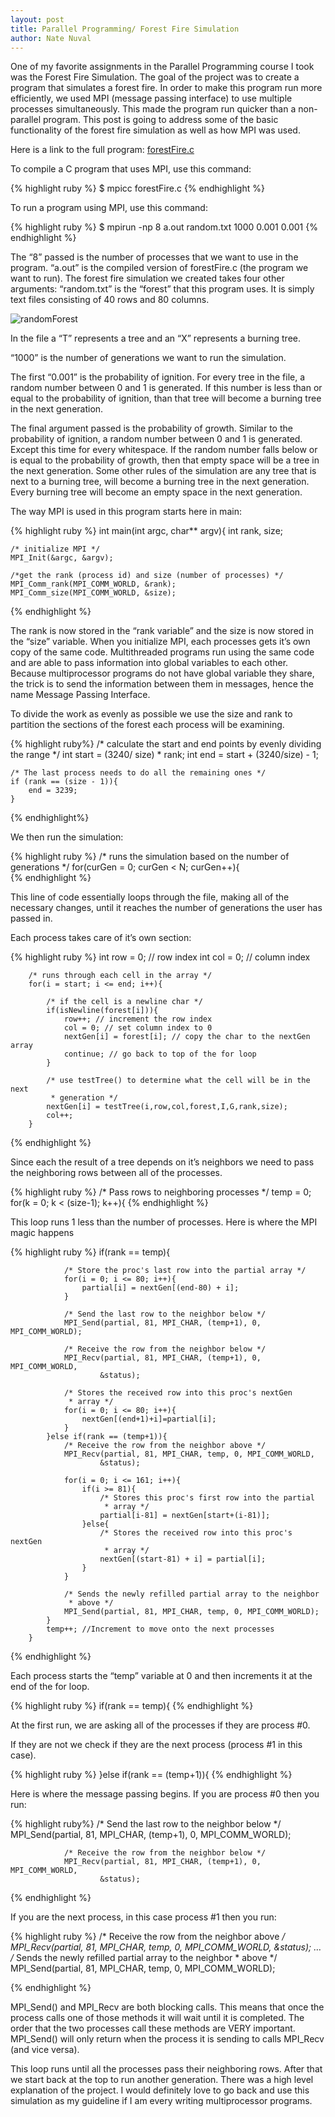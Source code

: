 ```yaml
---
layout: post
title: Parallel Programming/ Forest Fire Simulation
author: Nate Nuval
---
```

One of my favorite assignments in the Parallel Programming course I took was the Forest Fire Simulation. The goal of the project was to create a program that simulates a forest fire. In order to make this program run more efficiently, we used MPI (message passing interface) to use multiple processes simultaneously. This made the program run quicker than a non-parallel program.
This post is going to address some of the basic functionality of the forest fire simulation as well as how MPI was used. 

Here is a link to the full program:
<a href=”https://github.com/nnuval/425cpsc/blob/master/forestFire.c”>forestFire.c</a>

To compile a C program that uses MPI, use this command:

{% highlight ruby %}
$ mpicc forestFire.c
{% endhighlight %}

To run a program using MPI, use this command:

{% highlight ruby %}
$ mpirun -np 8 a.out random.txt 1000 0.001 0.001
{% endhighlight %}

The “8” passed is the number of processes that we want to use in the program.
“a.out” is the compiled version of forestFire.c (the program we want to run).
The forest fire simulation we created takes four other arguments:
“random.txt” is the “forest” that this program uses. It is simply text files consisting of 40 rows and 80 columns. 

![randomForest](/assets/randomForest.png)

In the file a “T” represents a tree and an “X” represents a burning tree.

“1000” is the number of generations we want to run the simulation. 

The first “0.001” is the probability of ignition. For every tree in the file, a random number between 0 and 1 is generated. If this number is less than or equal to the probability of ignition, than that tree will become a burning tree in the next generation.

The final argument passed is the probability of growth. Similar to the probability of ignition, a random number between 0 and 1 is generated. Except this time for every whitespace. If the random number falls below or is equal to the probability of growth, then that empty space will be a tree in the next generation.
Some other rules of the simulation are any tree that is next to a burning tree, will become a burning tree in the next generation. Every burning tree will become an empty space in the next generation.

The way MPI is used in this program starts here in main:

{% highlight ruby %}
int main(int argc, char** argv){
int rank, size;

	/* initialize MPI */
	MPI_Init(&argc, &argv);

	/*get the rank (process id) and size (number of processes) */
	MPI_Comm_rank(MPI_COMM_WORLD, &rank);
	MPI_Comm_size(MPI_COMM_WORLD, &size);
{% endhighlight %}

The rank is now stored in the “rank variable” and the size is now stored in the “size” variable.
When you initialize MPI, each processes gets it’s own copy of the same code. Multithreaded programs run using the same code and are able to pass information into global variables to each other. Because multiprocessor programs do not have global variable they share, the trick is to send the information between them in messages, hence the name Message Passing Interface.

To divide the work as evenly as possible we use the size and rank to partition the sections of the forest each process will be examining.

{% highlight ruby%}
/* calculate the start and end points by evenly dividing the range */
	int start = (3240/ size) * rank;
	int end = start + (3240/size) - 1;
	
	/* The last process needs to do all the remaining ones */
	if (rank == (size - 1)){
		end = 3239;
	}
{% endhighlight%}

We then run the simulation:

{% highlight ruby %}
/* runs the simulation based on the number of generations */
		for(curGen = 0; curGen < N; curGen++){	
{% endhighlight %}

This line of code essentially loops through the file, making all of the necessary changes, until it reaches the number of generations the user has passed in.

Each process takes care of it’s own section:

{% highlight ruby %}
int row = 0; // row index
		int col = 0; // column index

		/* runs through each cell in the array */
		for(i = start; i <= end; i++){
			
			/* if the cell is a newline char */
			if(isNewline(forest[i])){
				row++; // increment the row index
				col = 0; // set column index to 0
				nextGen[i] = forest[i]; // copy the char to the nextGen array
				continue; // go back to top of the for loop
			}

			/* use testTree() to determine what the cell will be in the next
			 * generation */
			nextGen[i] = testTree(i,row,col,forest,I,G,rank,size);
			col++;
		}
{% endhighlight %}

Since each the result of a tree depends on it’s neighbors we need to pass the neighboring rows between all of the processes.

{% highlight ruby %}
/* Pass rows to neighboring processes */
		temp = 0;
		for(k = 0; k < (size-1); k++){
{% endhighlight %}

This loop runs 1 less than the number of processes.
Here is where the MPI magic happens

{% highlight ruby %}
			if(rank == temp){
				
				/* Store the proc's last row into the partial array */
				for(i = 0; i <= 80; i++){
					partial[i] = nextGen[(end-80) + i];
				}

				/* Send the last row to the neighbor below */
				MPI_Send(partial, 81, MPI_CHAR, (temp+1), 0, MPI_COMM_WORLD);
				
				/* Receive the row from the neighbor below */
				MPI_Recv(partial, 81, MPI_CHAR, (temp+1), 0, MPI_COMM_WORLD,
						&status);

				/* Stores the received row into this proc's nextGen 
				 * array */
				for(i = 0; i <= 80; i++){
					nextGen[(end+1)+i]=partial[i]; 
				}	
			}else if(rank == (temp+1)){			
				/* Receive the row from the neighbor above */
				MPI_Recv(partial, 81, MPI_CHAR, temp, 0, MPI_COMM_WORLD, 
						&status);
				
				for(i = 0; i <= 161; i++){
					if(i >= 81){
						/* Stores this proc's first row into the partial 
						 * array */
						partial[i-81] = nextGen[start+(i-81)];
					}else{
						/* Stores the received row into this proc's nextGen
						 * array */	
						nextGen[(start-81) + i] = partial[i];
					}
				}
				
				/* Sends the newly refilled partial array to the neighbor 
				 * above */	
				MPI_Send(partial, 81, MPI_CHAR, temp, 0, MPI_COMM_WORLD);
			}
			temp++; //Increment to move onto the next processes
		}
{% endhighlight %}

Each process starts the “temp” variable at 0 and then increments it at the end of the for loop. 

{% highlight ruby %}
			if(rank == temp){
{% endhighlight %}

At the first run, we are asking all of the processes if they are process #0.

If they are not we check if they are the next process (process #1 in this case).

{% highlight ruby %}
			}else if(rank == (temp+1)){	
{% endhighlight %}

Here is where the message passing begins. If you are process #0 then you run:

{% highlight ruby%}
/* Send the last row to the neighbor below */
				MPI_Send(partial, 81, MPI_CHAR, (temp+1), 0, MPI_COMM_WORLD);
				
				/* Receive the row from the neighbor below */
				MPI_Recv(partial, 81, MPI_CHAR, (temp+1), 0, MPI_COMM_WORLD,
						&status);
{% endhighlight %}

If you are the next process, in this case process #1 then you run:

{% highlight ruby %}
/* Receive the row from the neighbor above */
				MPI_Recv(partial, 81, MPI_CHAR, temp, 0, MPI_COMM_WORLD, 
						&status);
				…
				/* Sends the newly refilled partial array to the neighbor 
				 * above */	
				MPI_Send(partial, 81, MPI_CHAR, temp, 0, MPI_COMM_WORLD);

{% endhighlight %}

MPI_Send() and MPI_Recv are both blocking calls. This means that once the process calls one of those methods it will wait until it is completed. The order that the two processes call these methods are VERY important. MPI_Send() will only return when the process it is sending to calls MPI_Recv (and vice versa).

This loop runs until all the processes pass their neighboring rows. After that we start back at the top to run another generation. 
There was a high level explanation of the project. I would definitely love to go back and use this simulation as my guideline if I am every writing multiprocessor programs.
